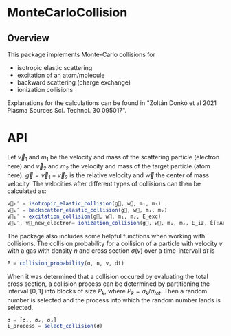 # MonteCarloCollision
## Overview
This package implements Monte-Carlo collisions for 
- isotropic elastic scattering
- excitation of an atom/molecule
- backward scattering (charge exchange)
- ionization collisions

Explanations for the calculations can be found in "Zoltán Donkó et al 2021 Plasma Sources Sci. Technol. 30 095017".

# API
Let $\vec{v}_1$ and $m_1$ be the velocity and mass of the scattering particle (electron here) and  $\vec{v}_2$ and $m_2$ the velocity and mass of the target particle (atom here). $\vec{g}=\vec{v}_1 - \vec{v}_2$ is the relative velocity and $\vec{w}$ the center of mass velocity. 
The velocities after different types of collisions can then be calculated as:
```julia
v⃗₁′ = isotropic_elastic_collision(g⃗, w⃗, m₁, m₂)
v⃗₁′ = backscatter_elastic_collision(g⃗, w⃗, m₁, m₂)
v⃗₁′ = excitation_collision(g⃗, w⃗, m₁, m₂, E_exc)
v⃗₁′, v⃗_new_electron= ionization_collision(g⃗, w⃗, m₁, m₂, E_iz, Ē[:Ar])
```

The package also includes some helpful functions when working with collisions. The collision probability for a collision of a particle with velocity $v$ with a gas with density $n$ and cross section $\sigma(v)$ over a time-intervall $dt$ is
```julia
P = collision_probability(σ, n, v, dt)
```
When it was determined that a collision occured by evaluating the total cross section, a collision process can be determined by partitioning the interval $[0,1]$ into blocks of size $P_k$, where $P_k=\sigma_k / \sigma_{tot}$. Then a random number is selected and the process into which the random number lands is selected.
```julia
σ = [σ₁, σ₂, σ₃]
i_process = select_collision(σ)
```

